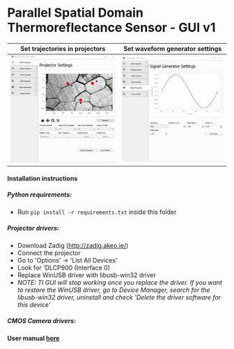 # Parallel Spatial Domain Thermoreflectance Sensor - GUI v1

| Set trajectories in projectors | Set waveform generator settings |
| --- | --- |
| ![projectors-tab](/psdtr-sensor-gui/resources/dmd-projector-v2.gif) | ![signal-generator-tab](/psdtr-sensor-gui/resources/signal-generator-v1.gif) |

#### Installation instructions
##### Python requirements:
- Run `pip install -r requirements.txt` inside this folder
##### Projector drivers:
- Download Zadig (http://zadig.akeo.ie/)
- Connect the projector
- Go to 'Options' -> 'List All Devices'
- Look for 'DLCP900 (Interface 0)
- Replace WinUSB driver with libusb-win32 driver
- _NOTE: TI GUI will stop working once you replace the driver. If you want to restore the WinUSB driver, go to Device Manager, search for the libusb-win32 driver, uninstall and check 'Delete the driver software for this device'_
##### CMOS Camera drivers:

#### User manual [here](/psdtr-sensor-gui/resources/user-guide-v1.1.pdf)

